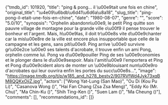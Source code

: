 {"tmdb_id": 101920, "title": "ping & pong... il \u00e9tait une fois en chine", "original_title": "\u4e09\u6bdb\u6d41\u6d6a\u8a18", "slug_title": "ping-pong-il-etait-une-fois-en-chine", "date": "1980-08-07", "genre": "", "score": "5.0/10", "synopsis": "Orphelin abandonn\u00e9, le petit Ping quitte son pauvre village de montagne pour la grande ville o\u00f9 il pense trouver le bonheur et l'argent. Mais, h\u00e9las, il doit tr\u00e8s vite d\u00e9chanter car la mis\u00e8re de la ville est encore plus insupportable que celle de la campagne et les gens, sans piti\u00e9. Ping arrive \u00e0 survivre gr\u00e2ce \u00e0 ses talents d'acrobate, il trouve enfin un ami Pong, orphelin comme lui. Pong va d\u00e9pouiller Ping de ses \u00e9conomies et le plonger dans le d\u00e9sespoir. Mais l'amiti\u00e9 l'emportera et Ping et Pong d\u00e9cident alors de monter un \u00e9blouisant num\u00e9ro d'acrobates qui leur ouvrira enfin les portes du succ\u00e8s...", "image": "https://image.tmdb.org/t/p/w185_and_h278_bestv2/907RVfWd4Jyk73xqBM8QQKxOjiZ.jpg", "actors": ["Wong Yat-Lung (San Mao)", "Ou Di (Kou Pu Li)", "Casanova Wong ()", "Hai Fan Chang (Zsa Zsa Meng)", "Eddy Ko (Mr. Chu)", "Ma Chin-Ku  ()", "Shih Ting-Ken ()", "Suen Lam ()", "Ma Cheung ()"], "comments": [], "recommandations_id": []}